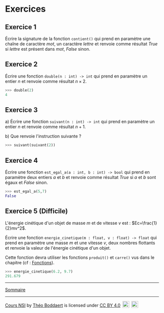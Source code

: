 # Exercices

## Exercice 1

Écrire la signature de la fonction ``contient()`` qui prend en paramètre une chaîne de caractère $mot$, un caractère $lettre$ et renvoie comme résultat $True$ si $lettre$ est présent dans $mot$, $False$ sinon.

## Exercice 2

Écrire une fonction `double(n : int) -> int` qui prend en paramètre un entier $n$ et renvoie comme résultat $n \times 2$.

```python
>>> double(2)
4
```

## Exercice 3

a) Écrire une fonction `suivant(n : int) -> int` qui prend en paramètre un entier $n$ et renvoie comme résultat $n+1$.

b) Que renvoie l'instruction suivante ?

```python
>>> suivant(suivant(2))
```

## Exercice 4

Écrire une fonction `est_egal_a(a : int, b : int) -> bool` qui prend en paramètre deux entiers $a$ et $b$ et renvoie comme résultat $True$ si $a$ et $b$ sont égaux et $False$ sinon.

```python
>>> est_egal_a(5,7)
False
```

## Exercice 5 (Difficile)

L'énergie cinétique d'un objet de masse $m$ et de vitesse $v$ est : $`Ec=\frac{1}{2}mv^2`$.

Écrire une fonction ``energie_cinetique(m : float, v : float) -> float`` qui prend en paramètre une masse $m$ et une vitesse $v$, deux nombres flottants et renvoie la valeur de l'énergie cinétique d'un objet.

Cette fonction devra utiliser les fonctions ``produit()`` et ``carre()`` vus dans le chapitre (cf : [Fonctions](./../Fonctions.md)).

```python
>>> energie_cinetique(6.2, 9.7)
291.679
```

_______________

[Sommaire](./../../../README.md)

___________

<p xmlns:cc="http://creativecommons.org/ns#" xmlns:dct="http://purl.org/dc/terms/"><a property="dct:title" rel="cc:attributionURL" href="https://github.com/boddaert/nsi">Cours NSI</a> by <a rel="cc:attributionURL dct:creator" property="cc:attributionName" href="https://github.com/boddaert">Théo Boddaert</a> is licensed under <a href="https://creativecommons.org/licenses/by/4.0/?ref=chooser-v1" target="_blank" rel="license noopener noreferrer" style="display:inline-block;">CC BY 4.0</a>  <img style="height:22px!important;margin-left:3px;vertical-align:text-bottom;" src="https://mirrors.creativecommons.org/presskit/icons/cc.svg?ref=chooser-v1" alt="">  <img style="height:22px!important;margin-left:3px;vertical-align:text-bottom;" src="https://mirrors.creativecommons.org/presskit/icons/by.svg?ref=chooser-v1" alt=""></p> 